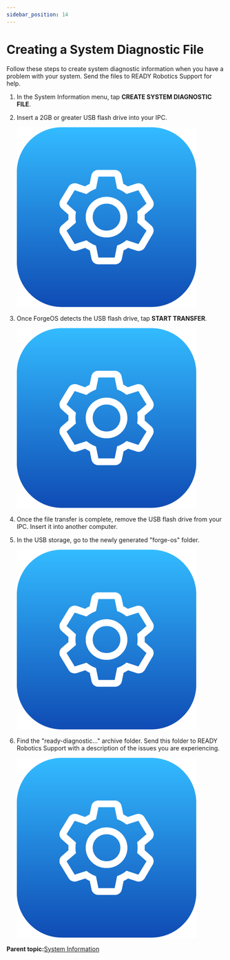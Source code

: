 ```yaml
---
sidebar_position: 14
---
```


# Creating a System Diagnostic File

Follow these steps to create system diagnostic information when you have a problem with your system. Send the files to READY Robotics Support for help.

1.  In the System Information menu, tap **CREATE SYSTEM DIAGNOSTIC FILE**.

2.  Insert a 2GB or greater USB flash drive into your IPC.

    ![](../Images/Settings/Settings-Icon.png)

3.  Once ForgeOS detects the USB flash drive, tap **START TRANSFER**.

    ![](../Images/Settings/Settings-Icon.png)

4.  Once the file transfer is complete, remove the USB flash drive from your IPC. Insert it into another computer.

5.  In the USB storage, go to the newly generated "forge-os" folder.

    ![](../Images/Settings/Settings-Icon.png)

6.  Find the "ready-diagnostic..." archive folder. Send this folder to READY Robotics Support with a description of the issues you are experiencing.

    ![](../Images/Settings/Settings-Icon.png)


**Parent topic:**[System Information](../Settings/SystemInfo.md)


